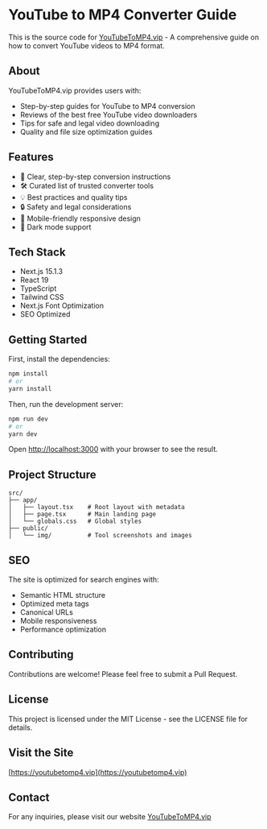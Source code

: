 # YouTube to MP4 Converter Guide

This is the source code for [YouTubeToMP4.vip](https://youtubetomp4.vip) - A comprehensive guide on how to convert YouTube videos to MP4 format.

## About

YouTubeToMP4.vip provides users with:
- Step-by-step guides for YouTube to MP4 conversion
- Reviews of the best free YouTube video downloaders
- Tips for safe and legal video downloading
- Quality and file size optimization guides

## Features

- 🎯 Clear, step-by-step conversion instructions
- 🛠 Curated list of trusted converter tools
- 💡 Best practices and quality tips
- 🔒 Safety and legal considerations
- 📱 Mobile-friendly responsive design
- 🌙 Dark mode support

## Tech Stack

- Next.js 15.1.3
- React 19
- TypeScript
- Tailwind CSS
- Next.js Font Optimization
- SEO Optimized

## Getting Started

First, install the dependencies:

```bash
npm install
# or
yarn install
```

Then, run the development server:

```bash
npm run dev
# or
yarn dev
```

Open [http://localhost:3000](http://localhost:3000) with your browser to see the result.

## Project Structure

```
src/
├── app/
│   ├── layout.tsx    # Root layout with metadata
│   ├── page.tsx      # Main landing page
│   └── globals.css   # Global styles
├── public/
│   └── img/          # Tool screenshots and images
```

## SEO

The site is optimized for search engines with:
- Semantic HTML structure
- Optimized meta tags
- Canonical URLs
- Mobile responsiveness
- Performance optimization

## Contributing

Contributions are welcome! Please feel free to submit a Pull Request.

## License

This project is licensed under the MIT License - see the LICENSE file for details.

## Visit the Site

[https://youtubetomp4.vip](https://youtubetomp4.vip)

## Contact

For any inquiries, please visit our website [YouTubeToMP4.vip](https://youtubetomp4.vip)
